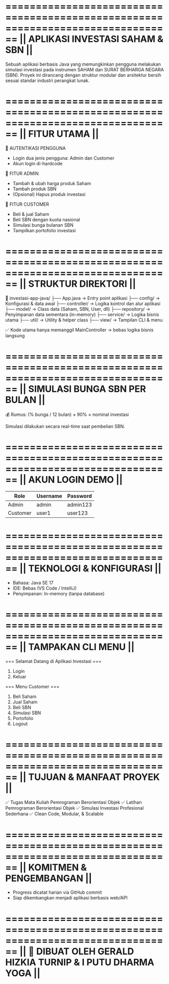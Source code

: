 ================================================================================
||                       APLIKASI INVESTASI SAHAM & SBN                       ||
================================================================================

Sebuah aplikasi berbasis Java yang memungkinkan pengguna melakukan simulasi investasi 
pada instrumen SAHAM dan SURAT BERHARGA NEGARA (SBN). Proyek ini dirancang dengan 
struktur modular dan arsitektur bersih sesuai standar industri perangkat lunak.


================================================================================
||                                FITUR UTAMA                                ||
================================================================================

👤 AUTENTIKASI PENGGUNA
- Login dua jenis pengguna: Admin dan Customer
- Akun login di-hardcode

🔧 FITUR ADMIN
- Tambah & ubah harga produk Saham
- Tambah produk SBN
- (Opsional) Hapus produk investasi

💸 FITUR CUSTOMER
- Beli & jual Saham
- Beli SBN dengan kuota nasional
- Simulasi bunga bulanan SBN
- Tampilkan portofolio investasi


================================================================================
||                           STRUKTUR DIREKTORI                              ||
================================================================================

📂 investasi-app-java/
├── App.java                  → Entry point aplikasi
├── config/                   → Konfigurasi & data awal
├── controller/               → Logika kontrol dan alur aplikasi
├── model/                    → Class data (Saham, SBN, User, dll)
├── repository/               → Penyimpanan data sementara (in-memory)
├── service/                  → Logika bisnis utama
├── util/                     → Utility & helper class
├── view/                     → Tampilan CLI & menu

✅ Kode utama hanya memanggil MainController → bebas logika bisnis langsung


================================================================================
||                        SIMULASI BUNGA SBN PER BULAN                       ||
================================================================================

💰 Rumus:
(% bunga / 12 bulan) × 90% × nominal investasi

Simulasi dilakukan secara real-time saat pembelian SBN.


================================================================================
||                             AKUN LOGIN DEMO                               ||
================================================================================

| Role     | Username | Password |
|----------|----------|----------|
| Admin    | admin    | admin123 |
| Customer | user1    | user123  |


================================================================================
||                         TEKNOLOGI & KONFIGURASI                           ||
================================================================================

- Bahasa: Java SE 17
- IDE: Bebas (VS Code / IntelliJ)
- Penyimpanan: In-memory (tanpa database)


================================================================================
||                            TAMPAKAN CLI MENU                              ||
================================================================================

=== Selamat Datang di Aplikasi Investasi ===
1. Login
2. Keluar

=== Menu Customer ===
1. Beli Saham
2. Jual Saham
3. Beli SBN
4. Simulasi SBN
5. Portofolio
6. Logout


================================================================================
||                         TUJUAN & MANFAAT PROYEK                           ||
================================================================================

✅ Tugas Mata Kuliah Pemrograman Berorientasi Objek
✅ Latihan Pemrograman Berorientasi Objek
✅ Simulasi Investasi Profesional Sederhana
✅ Clean Code, Modular, & Scalable


================================================================================
||                          KOMITMEN & PENGEMBANGAN                          ||
================================================================================

- Progress dicatat harian via GitHub commit
- Siap dikembangkan menjadi aplikasi berbasis web/API


================================================================================
||         📝 DIBUAT OLEH GERALD HIZKIA TURNIP & I PUTU DHARMA YOGA           ||
================================================================================

